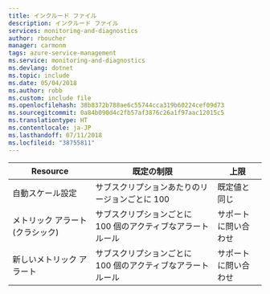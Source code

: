 ```yaml
---
title: インクルード ファイル
description: インクルード ファイル
services: monitoring-and-diagnostics
author: rboucher
manager: carmonm
tags: azure-service-management
ms.service: monitoring-and-diagnostics
ms.devlang: dotnet
ms.topic: include
ms.date: 05/04/2018
ms.author: robb
ms.custom: include file
ms.openlocfilehash: 38b8372b788ae6c55744cca319b60224cef09d73
ms.sourcegitcommit: 0a84b090d4c2fb57af3876c26a1f97aac12015c5
ms.translationtype: HT
ms.contentlocale: ja-JP
ms.lasthandoff: 07/11/2018
ms.locfileid: "38755811"
---
```

| Resource | 既定の制限 | 上限 |
| --- | --- | --- |
| 自動スケール設定 |サブスクリプションあたりのリージョンごとに 100 | 既定値と同じ |
| メトリック アラート (クラシック) |サブスクリプションごとに 100 個のアクティブなアラート ルール | サポートに問い合わせ |
| 新しいメトリック アラート |サブスクリプションごとに 100 個のアクティブなアラート ルール | サポートに問い合わせ |
